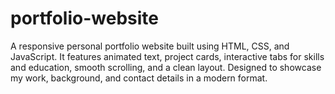 # portfolio-website
A responsive personal portfolio website built using HTML, CSS, and JavaScript. It features animated text, project cards, interactive tabs for skills and education, smooth scrolling, and a clean layout. Designed to showcase my work, background, and contact details in a modern format.
